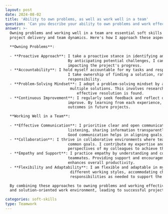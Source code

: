 ```yaml
---
layout: post
date: 2024-08-02
title: 'Ability to own problems, as well as work well in a team'
question: 'Can you describe your ability to own problems and work effectively in a team?'
answer: >-
  Owning problems and working well in a team are essential soft skills that contribute significantly to effective 
  project delivery and team dynamics. Here's how I approach these aspects:

  **Owning Problems**:
  
  - **Proactive Approach**: I take a proactive stance in identifying and addressing issues before they escalate. 
                            By anticipating potential challenges, I can address them early and prevent them from 
                            impacting the project's progress.
  - **Accountability**: I hold myself accountable for my tasks and responsibilities. If a problem arises, I ensure that 
                            I take ownership of finding a solution, rather than shifting blame or deflecting 
                            responsibility.
  - **Problem-Solving Mindset**: I adopt a problem-solving mindset by analyzing the root causes of issues and exploring 
                             multiple solutions. This involves researching, brainstorming, and iterating until an 
                                effective resolution is found.
  - **Continuous Improvement**: I regularly seek feedback and reflect on my approach to problem-solving to continuously 
                            improve. By learning from each experience, I enhance my skills and contribute to better 
                            outcomes in future projects.

  **Working Well in a Team**:
  
  - **Effective Communication**: I prioritise clear and open communication with team members. This involves actively 
                            listening, sharing information transparently, and providing constructive feedback. 
                            Good communication helps in aligning goals, setting expectations, and resolving conflicts.
  - **Collaboration**: I thrive in collaborative environments where team members support each other and work towards
                            common goals. I contribute my expertise and also leverage the diverse skills and 
                            perspectives of my colleagues to achieve the best results.
  - **Empathy and Support**: I practice empathy by understanding and considering the perspectives and challenges of my 
                            teammates. Providing support and encouragement fosters a positive team atmosphere and 
                            enhances overall productivity.
  - **Flexibility and Adaptability**: I am flexible and adaptable in my approach to teamwork. This means being open to 
                             different working styles, accommodating changes, and being willing to adjust my role or 
                             responsibilities as needed to support the team's success.

  By combining these approaches to owning problems and working effectively in a team, I contribute to a collaborative
  and solution-oriented work environment, leading to successful project outcomes and a positive team experience.

categories: soft-skills
type: Teamwork
---
```

